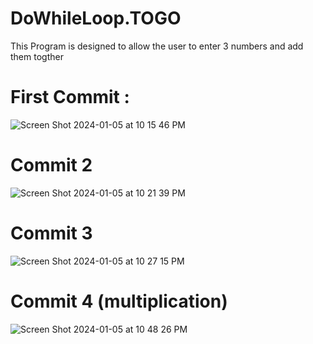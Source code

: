 # DoWhileLoop.TOGO
This Program is designed to allow the user to enter 3 numbers and add them togther
<h1> First Commit : </h1>

![Screen Shot 2024-01-05 at 10 15 46 PM](https://github.com/White-OvO/DoWhileLoop.TOGO/assets/120700219/57f588bf-96fe-47cf-b3e6-d24fd7b70f7e)

<h1> Commit 2 </h1>

![Screen Shot 2024-01-05 at 10 21 39 PM](https://github.com/White-OvO/DoWhileLoop.TOGO/assets/120700219/43d6b638-48aa-46cf-8ea6-8061b100d2ec)


<h1> Commit 3 </h1>

![Screen Shot 2024-01-05 at 10 27 15 PM](https://github.com/White-OvO/DoWhileLoop.TOGO/assets/120700219/22b7f09c-a8bf-423d-ae19-1c4e5d18f0da)

<h1> Commit 4 (multiplication) </h1>

![Screen Shot 2024-01-05 at 10 48 26 PM](https://github.com/White-OvO/DoWhileLoop.TOGO/assets/120700219/dce3e3c8-fe3a-48f1-8182-abbe598ce579)
